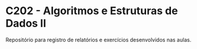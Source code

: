 # C202 - Algoritmos e Estruturas de Dados II

 Repositório para registro de relatórios e exercícios desenvolvidos nas aulas.
